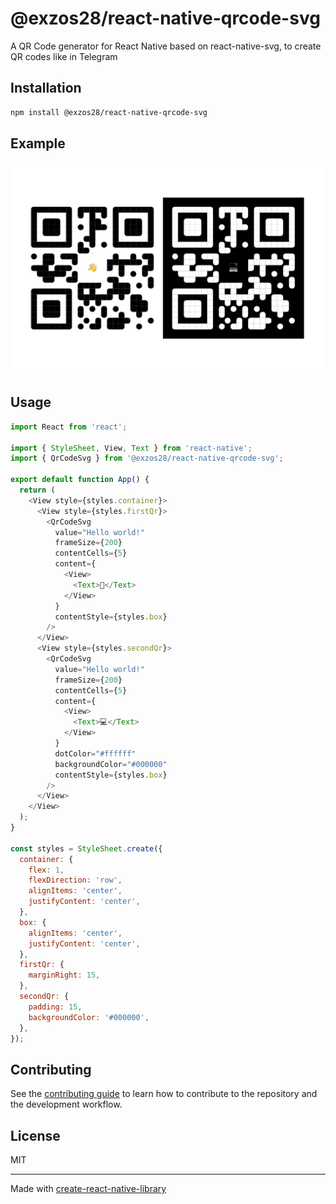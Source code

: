 # @exzos28/react-native-qrcode-svg

A QR Code generator for React Native based on react-native-svg, to create QR codes like in Telegram

## Installation

```sh
npm install @exzos28/react-native-qrcode-svg
```

## Example

<img src="screenshot/example1.png" width="1027" alt='example'>

## Usage

```js
import React from 'react';

import { StyleSheet, View, Text } from 'react-native';
import { QrCodeSvg } from '@exzos28/react-native-qrcode-svg';

export default function App() {
  return (
    <View style={styles.container}>
      <View style={styles.firstQr}>
        <QrCodeSvg
          value="Hello world!"
          frameSize={200}
          contentCells={5}
          content={
            <View>
              <Text>👋</Text>
            </View>
          }
          contentStyle={styles.box}
        />
      </View>
      <View style={styles.secondQr}>
        <QrCodeSvg
          value="Hello world!"
          frameSize={200}
          contentCells={5}
          content={
            <View>
              <Text>💻</Text>
            </View>
          }
          dotColor="#ffffff"
          backgroundColor="#000000"
          contentStyle={styles.box}
        />
      </View>
    </View>
  );
}

const styles = StyleSheet.create({
  container: {
    flex: 1,
    flexDirection: 'row',
    alignItems: 'center',
    justifyContent: 'center',
  },
  box: {
    alignItems: 'center',
    justifyContent: 'center',
  },
  firstQr: {
    marginRight: 15,
  },
  secondQr: {
    padding: 15,
    backgroundColor: '#000000',
  },
});
```

## Contributing

See the [contributing guide](CONTRIBUTING.md) to learn how to contribute to the repository and the development workflow.

## License

MIT

---

Made with [create-react-native-library](https://github.com/callstack/react-native-builder-bob)
